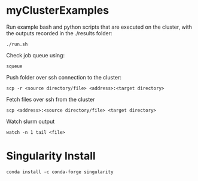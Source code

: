 # myClusterExamples

Run example bash and python scripts that are executed on the cluster, with the outputs recorded in the ./results folder:
```
./run.sh
```

Check job queue using:
```
squeue
```

Push folder over ssh connection to the cluster:
```
scp -r <source directory/file> <address>:<target directory>
```

Fetch files over ssh from the cluster
```
scp <address>:<source directory/file> <target directory>
```

Watch slurm output
```
watch -n 1 tail <file>
```

# Singularity Install
```
conda install -c conda-forge singularity
```

